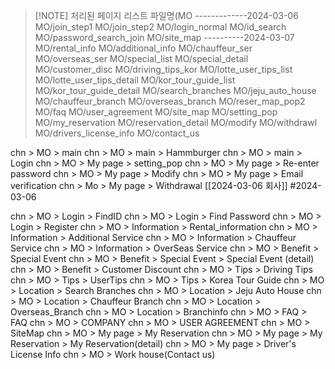 
> [!NOTE] 처리된 페이지 리스트 파일명(MO 
> -------------2024-03-06
> MO/join_step1
> MO/join_step2
> MO/login_normal
> MO/id_search
> MO/password_search_join
> MO/site_map
> ----------2024-03-07
> MO/rental_info
> MO/additional_info
> MO/chauffeur_ser
> MO/overseas_ser
> MO/special_list
> MO/special_detail
> MO/customer_disc
> MO/driving_tips_kor
> MO/lotte_user_tips_list
> MO/lotte_user_tips_detail
> MO/kor_tour_guide_list
> MO/kor_tour_guide_detail
> MO/search_branches
> MO/jeju_auto_house
> MO/chauffeur_branch
> MO/overseas_branch
> MO/reser_map_pop2
> MO/faq
> MO/user_agreement
> MO/site_map
> MO/setting_pop
> MO/my_reservation
> MO/reservation_detail
> MO/modify
> MO/withdrawl
> MO/drivers_license_info
> MO/contact_us

chn > MO > main
chn > MO > main > Hammburger 
chn > MO > main > Login
chn > MO > My page > setting_pop
chn > MO > My page > Re-enter password
chn > MO > My page > Modify
chn > MO > My page > Email verification
chn > Mo > My page > Withdrawal
[[2024-03-06 회사]]
#2024-03-06

chn > MO > Login > FindID
chn > MO > Login > Find Password
chn > MO > Login > Register
chn > MO > Information > Rental_information
chn > MO > Information > Additional Service
chn > MO > Information > Chauffeur Service
chn > MO > Information > OverSeas Service
chn > MO > Benefit > Special Event
chn > MO > Benefit > Special Event > Special Event (detail)
chn > MO > Benefit > Customer Discount
chn > MO > Tips > Driving Tips
chn > MO > Tips > UserTips
chn > MO > Tips > Korea Tour Guide
chn > MO > Location > Search Branches
chn > MO > Location > Jeju Auto House
chn > MO > Location > Chauffeur Branch
chn > MO > Location > Overseas_Branch
chn > MO > Location > Branchinfo
chn > MO > FAQ > FAQ
chn > MO > COMPANY
chn > MO > USER AGREEMENT
chn > MO > SiteMap
chn > MO > My page > My Reservation
chn > MO > My page > My Reservation > My Reservation(detail)
chn > MO > My page > Driver's License Info
chn > MO > Work house(Contact us)

